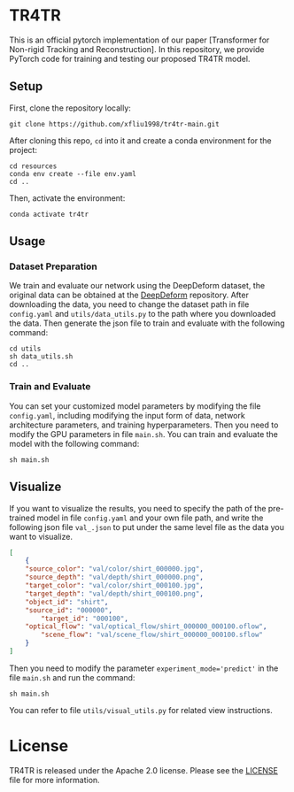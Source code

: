 # TR4TR 

This is an official pytorch implementation of our paper [Transformer for Non-rigid Tracking and Reconstruction].
In this repository, we provide PyTorch code for training and testing our proposed TR4TR model. 

## Setup
First, clone the repository locally:
```shell script
git clone https://github.com/xfliu1998/tr4tr-main.git
```
After cloning this repo, `cd` into it and create a conda environment for the project:
```shell script
cd resources
conda env create --file env.yaml
cd ..
```
Then, activate the environment:
```shell script
conda activate tr4tr
```

## Usage
### Dataset Preparation
We train and evaluate our network using the DeepDeform dataset, 
the original data can be obtained at the [DeepDeform](https://github.com/AljazBozic/DeepDeform) repository.
After downloading the data, you need to change the dataset path in file `config.yaml` and `utils/data_utils.py` to the path where you downloaded the data.
Then generate the json file to train and evaluate with the following command:
```shell script
cd utils
sh data_utils.sh
cd ..
```

### Train and Evaluate
You can set your customized model parameters by modifying the file `config.yaml`, 
including modifying the input form of data, network architecture parameters, and training hyperparameters.
Then you need to modify the GPU parameters in file `main.sh`.
You can train and evaluate the model with the following command:
```shell script
sh main.sh
```

## Visualize
If you want to visualize the results, you need to specify the path of the pre-trained model in file `config.yaml` and your own file path, 
and write the following json file `val_.json` to put under the same level file as the data you want to visualize.
```json
[
	{
	"source_color": "val/color/shirt_000000.jpg",
	"source_depth": "val/depth/shirt_000000.png",
	"target_color": "val/color/shirt_000100.jpg",
	"target_depth": "val/depth/shirt_000100.png",
	"object_id": "shirt",
	"source_id": "000000",
        "target_id": "000100",
	"optical_flow": "val/optical_flow/shirt_000000_000100.oflow",
        "scene_flow": "val/scene_flow/shirt_000000_000100.sflow"
	}
]
```

Then you need to modify the parameter `experiment_mode='predict'` in the file `main.sh` and run the command:
```shell script
sh main.sh
```
You can refer to file `utils/visual_utils.py` for related view instructions.

# License
TR4TR is released under the Apache 2.0 license. Please see the [LICENSE](LICENSE) file for more information.
